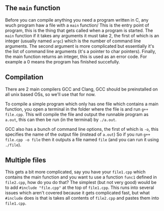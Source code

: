 
## The `main` function
Before you can compile anything you need a program written in C, any wuch program haw a file with a `main` function/
This is the entry point of program, this is the thing that gets called when a program is started.
The `main` function if it takes any arguments it must take 2, the first of which is an integer (usually named `argc`) which is the number of command line arguments.
The second argument is more complicated but essentially it's the list of command line arguments (it's a pointer to char pointers).
Finally, the main function returns an integer, this is used as an error code.
For example a 0 means the program has finished succefully.

## Compilation
There are 2 main compilers GCC and Clang, GCC should be preinstalled on all unix based OSs, so we'll use that for now.

To compile a simple program which only has one file which contains a main function, you open a terminal in the folder where the file is and  run `g++ file.cpp`.
This will compile the file and output the runnable program as `a.out`, this can then be run (in the terminal) by `./a.out`.

GCC also has a bunch of command line options, the first of which is `-o`, this specifies the name of the output file (instead of `a.out`)
So if you run `g++ file.cpp -o file` then it outputs a file named `file` (and you can run it using `./file`).

## Multiple files
This gets a bit more complicated, say you have your `file1.cpp` which contains the main function and you want tu use a function `func1` defined in `file2.cpp`, how do you do that?
The simplest (but not very good) would be to add `#include "file.cpp"` at the top of `file1.cpp`.
This runs into several issues which aren't covered because it gets complicated fast, but what `#include` does is that is takes all contents of `file2.cpp` and pastes them into `file1.cpp`.
